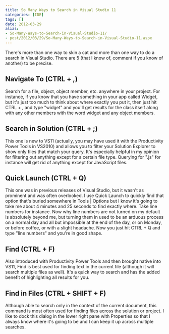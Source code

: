```yaml
---
title: So Many Ways to Search in Visual Studio 11
categories: [IDE]
tags: []
date: 2012-03-29
alias:
- So-Many-Ways-to-Search-in-Visual-Studio-11/
- post/2012/03/29/So-Many-Ways-to-Search-in-Visual-Studio-11.aspx
---
```


There's more than one way to skin a cat and more than one way to do a search in Visual Studio. There are 5 (that I know of, comment if you know of another) to be precise.

## Navigate To (CTRL + ,)

Search for a file, object, object member, etc. anywhere in your project. For instance, if you know that you have something in your app called Widget, but it's just too much to think about where exactly you put it, then just hit CTRL + , and type "widget" and you'll get results for the class itself along with any other members with the word widget and any object members.

## Search in Solution (CTRL + ;)

This one is new to VS11 (actually, you may have used it with the Productivity Power Tools in VS2010) and allows you to filter your Solution Explorer to show only files that match your query. It's especially helpful in my opinion for filtering out anything except for a certain file type. Querying for ".js" for instance will get rid of anything except for JavaScript files.

## Quick Launch (CTRL + Q)

This one was in previous releases of Visual Studio, but it wasn't as prominent and was often overlooked. I use Quick Launch to quickly find that option that's buried somewhere in Tools | Options but I know it's going to take me about 4 minutes and 25 seconds to find exactly where. Take line numbers for instance. Now why line numbers are not turned on my default is absolutely beyond me, but turning them in used to be an arduous process on a normal day and all but impossible at the end of the day, or on Monday, or before coffee, or with a slight headache. Now you just hit CTRL + Q and type "line numbers" and you're in good shape.

## Find (CTRL + F)

Also introduced with Productivity Power Tools and then brought native into VS11, Find is best used for finding text in the current file (although it will search multiple files as well). It's a quick way to search and has the added benefit of highlighting all results for you.

## Find in Files (CTRL + SHIFT + F)

Although able to search only in the context of the current document, this command is most often used for finding files across the solution or project. I like to dock this dialog in the lower right pane with Properties so that I always know where it's going to be and I can keep it up across multiple searches.